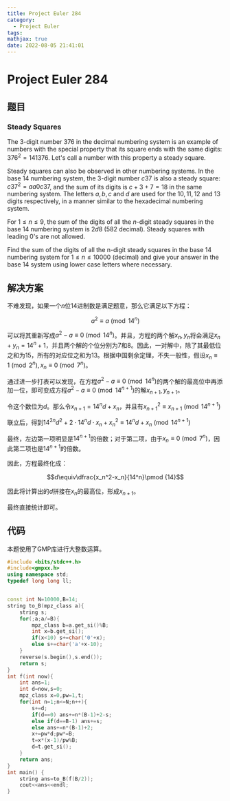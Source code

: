 ```yaml
---
title: Project Euler 284
category:
  - Project Euler
tags:
mathjax: true
date: 2022-08-05 21:41:01
---
```


<escape><!-- more --></escape>

# Project Euler 284

## 题目

### Steady Squares

The $3$-digit number $376$ in the decimal numbering system is an example of numbers with the special property that its square ends with the same digits: $376^2 = 141376$. Let's call a number with this property a steady square.

Steady squares can also be observed in other numbering systems. In the base $14$ numbering system, the $3$-digit number $c37$ is also a steady square: $c37^2 = aa0c37$, and the sum of its digits is $c+3+7=18$ in the same numbering system. The letters $a, b, c$ and $d$ are used for the $10, 11, 12$ and $13$ digits respectively, in a manner similar to the hexadecimal numbering system.

For $1 \le n \le 9$, the sum of the digits of all the $n$-digit steady squares in the base $14$ numbering system is $2d8$ ($582$ decimal). Steady squares with leading $0$'s are not allowed.

Find the sum of the digits of all the n-digit steady squares in the base $14$ numbering system for $1 \le n \le 10000$ (decimal) and give your answer in the base $14$ system using lower case letters where necessary.

## 解决方案

不难发现，如果一个$n$位$14$进制数是满足题意，那么它满足以下方程：

$$a^2\equiv a\pmod {14^n}$$

可以将其重新写成$a^2-a\equiv0\pmod {14^n}$。并且，方程的两个解$x_n,y_n$将会满足$x_n+y_n=14^n+1$，并且两个解的个位分别为$7$和$8$。因此，一对解中，除了其最低位之和为$15$，所有的对应位之和为$13$。根据中国剩余定理，不失一般性，假设$x_n\equiv 1\pmod {2^n},x_n\equiv0\pmod {7^n}$。

通过进一步打表可以发现，在方程$a^2-a\equiv0\pmod {14^n}$的两个解的最高位中再添加一位，即可变成方程$a^2-a\equiv0 \pmod {14^{n+1}}$的解$x_{n+1},y_{n+1}$。

令这个数位为$d$。那么令$x_{n+1}=14^nd + x_n$，并且有$x_{n+1}^2\equiv x_{n+1}\pmod {14^{n+1}}$

联立后，得到$14^{2n}d^2+2\cdot 14^nd\cdot x_n+x_n^2\equiv14^nd+x_n\pmod {14^{n+1}}$

最终，左边第一项明显是$14^{n+1}$的倍数；对于第二项，由于$x_n\equiv0\pmod {7^n}$，因此第二项也是$14^{n+1}$的倍数。

因此，方程最终化成：

$$d\equiv\dfrac{x_n^2-x_n}{14^n}\pmod {14}$$

因此将计算出的$d$拼接在$x_n$的最高位，形成$x_{n+1}$。

最终直接统计即可。

## 代码

本题使用了GMP库进行大整数运算。

```C++
#include <bits/stdc++.h>
#include<gmpxx.h>
using namespace std;
typedef long long ll;


const int N=10000,B=14;
string to_B(mpz_class a){
    string s;
    for(;a;a/=B){
        mpz_class b=a.get_si()%B;
        int x=b.get_si();
        if(x<10) s+=char('0'+x);
        else s+=char('a'+x-10);
    }
    reverse(s.begin(),s.end());
    return s;
}
int f(int now){
    int ans=1;
    int d=now,s=0;
    mpz_class x=0,pw=1,t;
    for(int n=1;n<=N;n++){
        s+=d;
        if(d==0) ans+=n*(B-1)+2-s;
        else if(d==B-1) ans+=s;
        else ans+=n*(B-1)+2;
        x+=pw*d;pw*=B;
        t=x*(x-1)/pw%B;
        d=t.get_si();
    }
    return ans;
}
int main() {
    string ans=to_B(f(B/2));
    cout<<ans<<endl;
}

```
